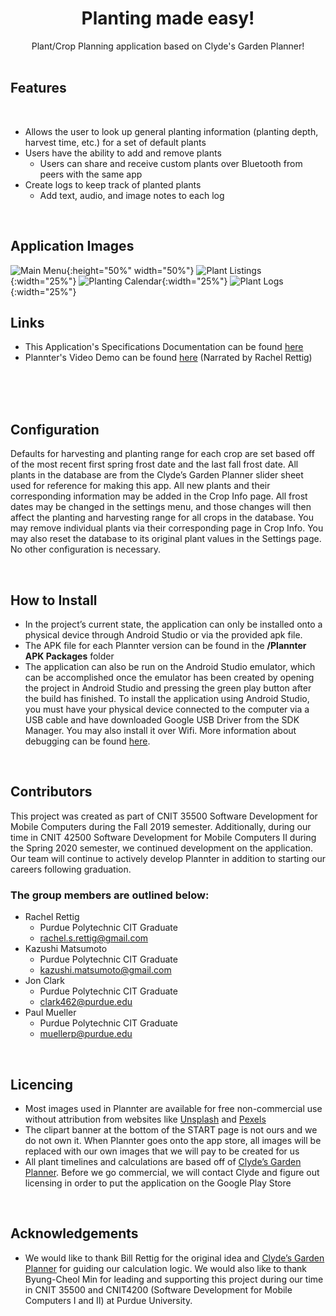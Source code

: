 <div align="center"><h1>Planting made easy!</h1></div>
<div align="center">Plant/Crop Planning application based on Clyde's Garden Planner!</div>

<br />

## Features

<br />

* Allows the user to look up general planting information (planting depth, harvest time, etc.) for a set of default plants
* Users have the ability to add and remove plants
	* Users can share and receive custom plants over Bluetooth from peers with the same app
* Create logs to keep track of planted plants
	* Add text, audio, and image notes to each log

<br />

## Application Images

![Main Menu](assets/README_Images/Plannter_Main_Menu.png){:height="50%" width="50%"} ![Plant Listings](assets/README_Images/Planter_Plant_Listing.png){:width="25%"} ![Planting Calendar](assets/README_Images/Plannter_Planting_Calendar.png){:width="25%"} ![Plant Logs](assets/README_Images/Plannter_Plant_Logs.png){:width="25%"}

## Links

* This Application's Specifications Documentation can be found [here](https://docs.google.com/document/d/1s-XwBKtrc03HqLFiqbofNUjdgzlbqzlyzPURGRhQImM/edit?usp=sharing)
* Plannter's Video Demo can be found [here](https://drive.google.com/file/d/1vvfwNfplSy3sSANlWKwMxv80k2_ai1FV/view?usp=sharing) (Narrated by Rachel Rettig)


<br />
<br />
<br />

## Configuration

Defaults for harvesting and planting range for each crop are set based off of the most recent first spring frost date and the last fall frost date. All plants in the database are from the Clyde’s Garden Planner slider sheet used for reference for making this app. All new plants and their corresponding information may be added in the Crop Info page. All frost dates may be changed in the settings menu, and those changes will then affect the planting and harvesting range for all crops in the database. You may remove individual plants via their corresponding page in Crop Info. You may also reset the database to its original plant values in the Settings page. No other configuration is necessary.

<br />

## How to Install
* In the project’s current state, the application can only be installed onto a physical device through Android Studio or via the provided apk file.
* The APK file for each Plannter version can be found in the **/Plannter APK Packages** folder
* The application can also be run on the Android Studio emulator, which can be accomplished once the emulator has been created by opening the project in Android Studio and pressing the green play button after the build has finished. To install the application using Android Studio, you must have your physical device connected to the computer via a USB cable and have downloaded Google USB Driver from the SDK Manager. You may also install it over Wifi. More information about debugging can be found [here](https://developer.android.com/studio/command-line/adb).

<br />

## Contributors
This project was created as part of CNIT 35500 Software Development for Mobile Computers during the Fall 2019 semester.
Additionally, during our time in CNIT 42500 Software Development for Mobile Computers II during the Spring 2020 semester, we continued development on the application. Our team will continue to actively develop Plannter in addition to starting our careers following graduation.

### The group members are outlined below:
* Rachel Rettig
	* Purdue Polytechnic CIT Graduate
	* rachel.s.rettig@gmail.com
* Kazushi Matsumoto
	* Purdue Polytechnic CIT Graduate
	* kazushi.matsumoto@gmail.com 
* Jon Clark
	* Purdue Polytechnic CIT Graduate
	* clark462@purdue.edu 
* Paul Mueller
	* Purdue Polytechnic CIT Graduate
	* muellerp@purdue.edu
	
<br />

## Licencing

* Most images used in Plannter are available for free non-commercial use without attribution from websites like [Unsplash](www.unsplash.com) and [Pexels](www.pexels.com)
* The clipart banner at the bottom of the START page is not ours and we do not own it. When Plannter goes onto the app store, all images will be replaced with our own images that we will pay to be created for us
* All plant timelines and calculations are based off of [Clyde’s Garden Planner](https://www.clydesvegetableplantingchart.com/). Before we go commercial, we will contact Clyde and figure out licensing in order to put the application on the Google Play Store

<br />

## Acknowledgements

* We would like to thank Bill Rettig for the original idea and [Clyde’s Garden Planner](https://www.clydesvegetableplantingchart.com/) for guiding our calculation logic. We would also like to thank Byung-Cheol Min for leading and supporting this project during our time in CNIT 35500 and CNIT4200 (Software Development for Mobile Computers I and II) at Purdue University.
